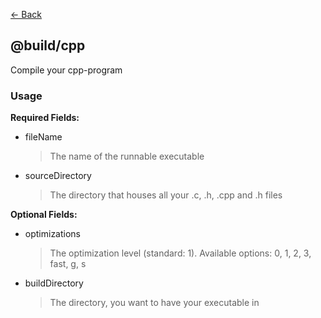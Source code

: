 [<- Back](../index.md)

## @build/cpp

Compile your cpp-program

### Usage

**Required Fields:**

-   fileName

    > The name of the runnable executable

-   sourceDirectory
    > The directory that houses all your .c, .h, .cpp and .h files

**Optional Fields:**

-   optimizations

    > The optimization level (standard: 1). Available options: 0, 1, 2, 3, fast, g, s

-   buildDirectory
    > The directory, you want to have your executable in
